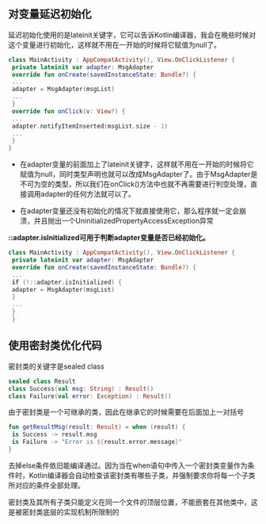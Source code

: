 ## 对变量延迟初始化

延迟初始化使用的是lateinit关键字，它可以告诉Kotlin编译器，我会在晚些时候对这个变量进行初始化，这样就不用在一开始的时候将它赋值为null了。

```kotlin
class MainActivity : AppCompatActivity(), View.OnClickListener {
 private lateinit var adapter: MsgAdapter
 override fun onCreate(savedInstanceState: Bundle?) {
 ...
 adapter = MsgAdapter(msgList)
 ...
 }
 override fun onClick(v: View?) {
 ...
 adapter.notifyItemInserted(msgList.size - 1)
 ...
 }
}
```

-   在adapter变量的前面加上了lateinit关键字，这样就不用在一开始的时候将它赋值为null，同时类型声明也就可以改成MsgAdapter了。由于MsgAdapter是不可为空的类型，所以我们在onClick()方法中也就不再需要进行判空处理，直接调用adapter的任何方法就可以了。

-   在adapter变量还没有初始化的情况下就直接使用它，那么程序就一定会崩溃，并且抛出一个UninitializedPropertyAccessException异常

**::adapter.isInitialized可用于判断adapter变量是否已经初始化。**

```kotlin
class MainActivity : AppCompatActivity(), View.OnClickListener {
 private lateinit var adapter: MsgAdapter
 override fun onCreate(savedInstanceState: Bundle?) {
 ...
 if (!::adapter.isInitialized) {
 adapter = MsgAdapter(msgList)
 }
 ...
 }
 }
```

## 使用密封类优化代码

密封类的关键字是sealed class

```kotlin
sealed class Result
class Success(val msg: String) : Result()
class Failure(val error: Exception) : Result()
```

由于密封类是一个可继承的类，因此在继承它的时候需要在后面加上一对括号

```kotlin
fun getResultMsg(result: Result) = when (result) {
 is Success -> result.msg
 is Failure -> "Error is ${result.error.message}"
}
```

去掉else条件依旧能编译通过。因为当在when语句中传入一个密封类变量作为条件时，Kotlin编译器会自动检查该密封类有哪些子类，并强制要求你将每一个子类所对应的条件全部处理。

密封类及其所有子类只能定义在同一个文件的顶层位置，不能嵌套在其他类中，这是被密封类底层的实现机制所限制的